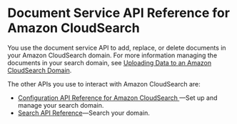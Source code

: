 # Document Service API Reference for Amazon CloudSearch<a name="document-service-api"></a>

You use the document service API to add, replace, or delete documents in your Amazon CloudSearch domain\. For more information managing the documents in your search domain, see [Uploading Data to an Amazon CloudSearch Domain](uploading-data.md)\.

 The other APIs you use to interact with Amazon CloudSearch are: 
+ [Configuration API Reference for Amazon CloudSearch ](configuration-api.md)—Set up and manage your search domain\.
+ [Search API Reference](search-api.md)—Search your domain\.